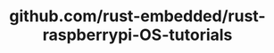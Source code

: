 ---
layout: post
title: github.com/rust-embedded/rust-raspberrypi-OS-tutorials
categories: link
tags: [انگلیسی, گیت‌هاب, برنامه‌نویسی]
---